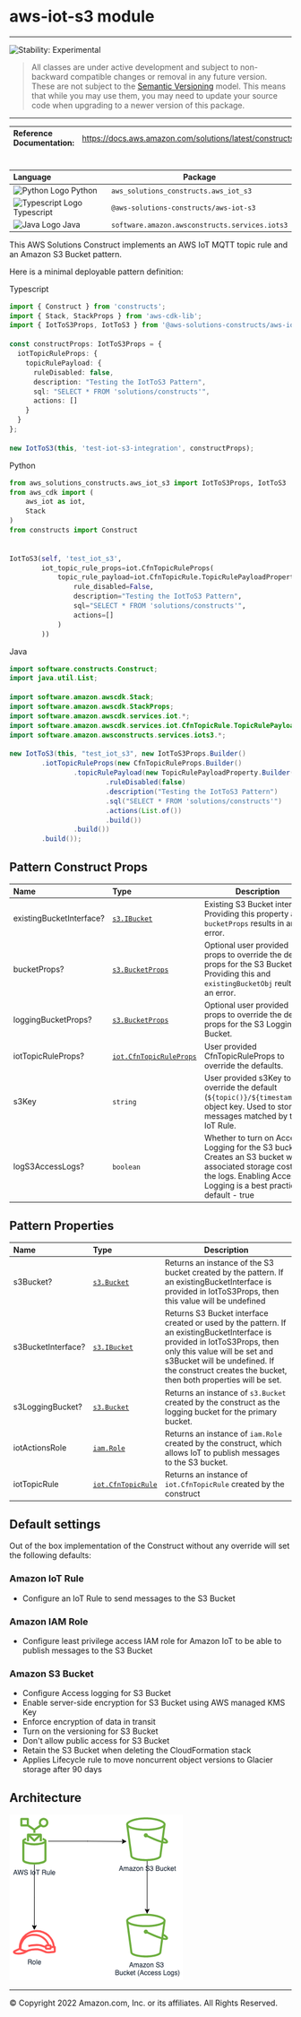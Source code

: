 # aws-iot-s3 module
<!--BEGIN STABILITY BANNER-->

---

![Stability: Experimental](https://img.shields.io/badge/stability-Experimental-important.svg?style=for-the-badge)

> All classes are under active development and subject to non-backward compatible changes or removal in any
> future version. These are not subject to the [Semantic Versioning](https://semver.org/) model.
> This means that while you may use them, you may need to update your source code when upgrading to a newer version of this package.

---
<!--END STABILITY BANNER-->

| **Reference Documentation**:| <span style="font-weight: normal">https://docs.aws.amazon.com/solutions/latest/constructs/</span>|
|:-------------|:-------------|
<div style="height:8px"></div>

| **Language**     | **Package**        |
|:-------------|-----------------|
|![Python Logo](https://docs.aws.amazon.com/cdk/api/latest/img/python32.png) Python|`aws_solutions_constructs.aws_iot_s3`|
|![Typescript Logo](https://docs.aws.amazon.com/cdk/api/latest/img/typescript32.png) Typescript|`@aws-solutions-constructs/aws-iot-s3`|
|![Java Logo](https://docs.aws.amazon.com/cdk/api/latest/img/java32.png) Java|`software.amazon.awsconstructs.services.iots3`|

This AWS Solutions Construct implements an AWS IoT MQTT topic rule and an Amazon S3 Bucket pattern.

Here is a minimal deployable pattern definition:

Typescript
``` typescript
import { Construct } from 'constructs';
import { Stack, StackProps } from 'aws-cdk-lib';
import { IotToS3Props, IotToS3 } from '@aws-solutions-constructs/aws-iot-s3';

const constructProps: IotToS3Props = {
  iotTopicRuleProps: {
    topicRulePayload: {
      ruleDisabled: false,
      description: "Testing the IotToS3 Pattern",
      sql: "SELECT * FROM 'solutions/constructs'",
      actions: []
    }
  }
};

new IotToS3(this, 'test-iot-s3-integration', constructProps);
```

Python
``` python
from aws_solutions_constructs.aws_iot_s3 import IotToS3Props, IotToS3
from aws_cdk import (
    aws_iot as iot,
    Stack
)
from constructs import Construct


IotToS3(self, 'test_iot_s3',
        iot_topic_rule_props=iot.CfnTopicRuleProps(
            topic_rule_payload=iot.CfnTopicRule.TopicRulePayloadProperty(
                rule_disabled=False,
                description="Testing the IotToS3 Pattern",
                sql="SELECT * FROM 'solutions/constructs'",
                actions=[]
            )
        ))
```

Java
``` java
import software.constructs.Construct;
import java.util.List;

import software.amazon.awscdk.Stack;
import software.amazon.awscdk.StackProps;
import software.amazon.awscdk.services.iot.*;
import software.amazon.awscdk.services.iot.CfnTopicRule.TopicRulePayloadProperty;
import software.amazon.awsconstructs.services.iots3.*;

new IotToS3(this, "test_iot_s3", new IotToS3Props.Builder()
        .iotTopicRuleProps(new CfnTopicRuleProps.Builder()
                .topicRulePayload(new TopicRulePayloadProperty.Builder()
                        .ruleDisabled(false)
                        .description("Testing the IotToS3 Pattern")
                        .sql("SELECT * FROM 'solutions/constructs'")
                        .actions(List.of())
                        .build())
                .build())
        .build());
```
## Pattern Construct Props

| **Name**     | **Type**        | **Description** |
|:-------------|:----------------|-----------------|
|existingBucketInterface?|[`s3.IBucket`](https://docs.aws.amazon.com/cdk/api/latest/docs/@aws-cdk_aws-s3.IBucket.html)|Existing S3 Bucket interface. Providing this property and `bucketProps` results in an error.|
|bucketProps?|[`s3.BucketProps`](https://docs.aws.amazon.com/cdk/api/latest/docs/@aws-cdk_aws-s3.BucketProps.html)|Optional user provided props to override the default props for the S3 Bucket. Providing this and `existingBucketObj` reults in an error.|
|loggingBucketProps?|[`s3.BucketProps`](https://docs.aws.amazon.com/cdk/api/latest/docs/@aws-cdk_aws-s3.BucketProps.html)|Optional user provided props to override the default props for the S3 Logging Bucket.|
|iotTopicRuleProps?|[`iot.CfnTopicRuleProps`](https://docs.aws.amazon.com/cdk/api/latest/docs/@aws-cdk_aws-iot.CfnTopicRuleProps.html)|User provided CfnTopicRuleProps to override the defaults.|
|s3Key|`string`|User provided s3Key to override the default (`${topic()}/${timestamp()}`) object key. Used to store messages matched by the IoT Rule.|
|logS3AccessLogs?|`boolean`|Whether to turn on Access Logging for the S3 bucket. Creates an S3 bucket with associated storage costs for the logs. Enabling Access Logging is a best practice. default - true|

## Pattern Properties

| **Name**     | **Type**        | **Description** |
|:-------------|:----------------|-----------------|
|s3Bucket?|[`s3.Bucket`](https://docs.aws.amazon.com/cdk/api/latest/docs/@aws-cdk_aws-s3.Bucket.html)|Returns an instance of the S3 bucket created by the pattern. If an existingBucketInterface is provided in IotToS3Props, then this value will be undefined|
|s3BucketInterface?|[`s3.IBucket`](https://docs.aws.amazon.com/cdk/api/latest/docs/@aws-cdk_aws-s3.IBucket.html)|Returns S3 Bucket interface created or used by the pattern. If an existingBucketInterface is provided in IotToS3Props, then only this value will be set and s3Bucket will be undefined. If the construct creates the bucket, then both properties will be set.|
|s3LoggingBucket?|[`s3.Bucket`](https://docs.aws.amazon.com/cdk/api/latest/docs/@aws-cdk_aws-s3.Bucket.html)|Returns an instance of `s3.Bucket` created by the construct as the logging bucket for the primary bucket.|
|iotActionsRole|[`iam.Role`](https://docs.aws.amazon.com/cdk/api/latest/docs/@aws-cdk_aws-iam.Role.html)|Returns an instance of `iam.Role` created by the construct, which allows IoT to publish messages to the S3 bucket.|
|iotTopicRule|[`iot.CfnTopicRule`](https://docs.aws.amazon.com/cdk/api/latest/docs/@aws-cdk_aws-iot.CfnTopicRule.html)|Returns an instance of `iot.CfnTopicRule` created by the construct|

## Default settings

Out of the box implementation of the Construct without any override will set the following defaults:

### Amazon IoT Rule

* Configure an IoT Rule to send messages to the S3 Bucket

### Amazon IAM Role

* Configure least privilege access IAM role for Amazon IoT to be able to publish messages to the S3 Bucket

### Amazon S3 Bucket

* Configure Access logging for S3 Bucket
* Enable server-side encryption for S3 Bucket using AWS managed KMS Key
* Enforce encryption of data in transit
* Turn on the versioning for S3 Bucket
* Don't allow public access for S3 Bucket
* Retain the S3 Bucket when deleting the CloudFormation stack
* Applies Lifecycle rule to move noncurrent object versions to Glacier storage after 90 days

## Architecture

![Architecture Diagram](architecture.png)

---
&copy; Copyright 2022 Amazon.com, Inc. or its affiliates. All Rights Reserved.

